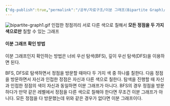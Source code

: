 ```yaml
---
{"dg-publish":true,"permalink":"/공부/자료구조/이분 그래프(Bipartite Graph)/","dgPassFrontmatter":true}
---
```



![bipartite-graph1.gif](/img/user/첨부파일/bipartite-graph1.gif)
인접한 정점끼리 서로 다른 색으로 칠해서 **모든 정점을 두 가지 색으로만** 칠할 수 있는 그래프

#### 이분 그래프 확인 방법
이분 그래프인지 확인하는 방법은 너비 우선 탐색(BFS), 깊이 우선 탐색(DFS)을 이용하면 된다.

BFS, DFS로 탐색하면서 정점을 방문할 때마다 두 가지 색 중 하나를 칠한다.
다음 정점을 방문하면서 자신과 인접한 정점은 자신과 다른 색으로 칠한다.
탐색을 진행할 때 자신과 인접한 정점의 색이 자신과 동일하면 이분 그래프가 아니다.
BFS의 경우 정점을 방문하다가 만약 같은 레벨에서 정점을 다른 색으로 칠해야 한다면 무조건 이분 그래프가 아니다.
모든 정점을 다 방문했는데 위와 같은 경우가 없다면 이분 그래프이다.
   